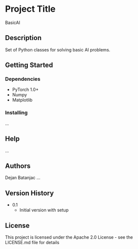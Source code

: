 # Project Title

BasicAI

## Description

Set of Python classes for solving basic AI problems.

## Getting Started

### Dependencies

* PyTorch 1.0+
* Numpy
* Matplotlib

### Installing

...


## Help

...


## Authors

Dejan Batanjac
...

## Version History

* 0.1
    * Initial version with setup

## License

This project is licensed under the Apache 2.0 License - see the LICENSE.md file for details

